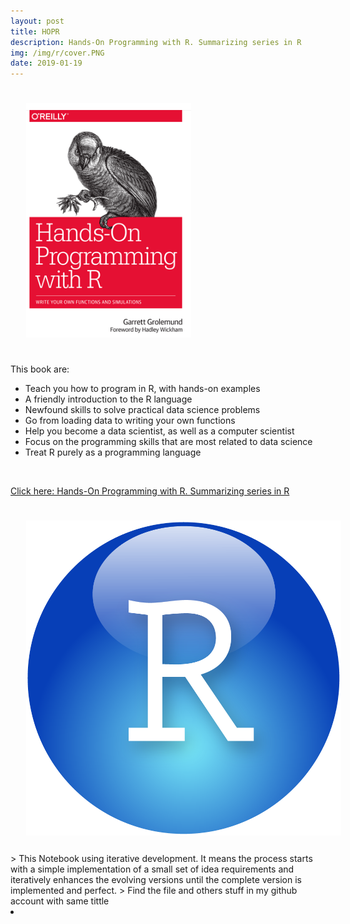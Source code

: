 ```yaml
---
layout: post
title: HOPR
description: Hands-On Programming with R. Summarizing series in R
img: /img/r/cover.PNG
date: 2019-01-19
---
```


<img class="col one left" src="/img/r/cover.PNG" style="padding:25px">

<Br>

This book are:

* Teach you how to program in R, with hands-on examples
* A friendly introduction to the R language
* Newfound skills to solve practical data science problems
* Go from loading data to writing your own functions
* Help you become a data scientist, as well as a computer scientist
* Focus on the programming skills that are most related to data science
* Treat R purely as a programming language

<Br>
  
<a href="https://itsmecevi.github.io/hopr/">Click here: Hands-On Programming with R. Summarizing series in R</a>
<Br>
  
<img class="col one right" src="/img/r/r-studio.png" style="padding:25px">

<Br>
> This Notebook using iterative development. It means the process starts with a simple implementation of a small set of idea requirements and iteratively enhances the evolving versions until the complete version is implemented and perfect.
> Find the file and others stuff in my github account with same tittle


<li>
<a id="icon" href="https://github.com/itsmecevi" target="_blank"><i class="fa fa-github fa-fw fa-2x"></i></a>
</li>
